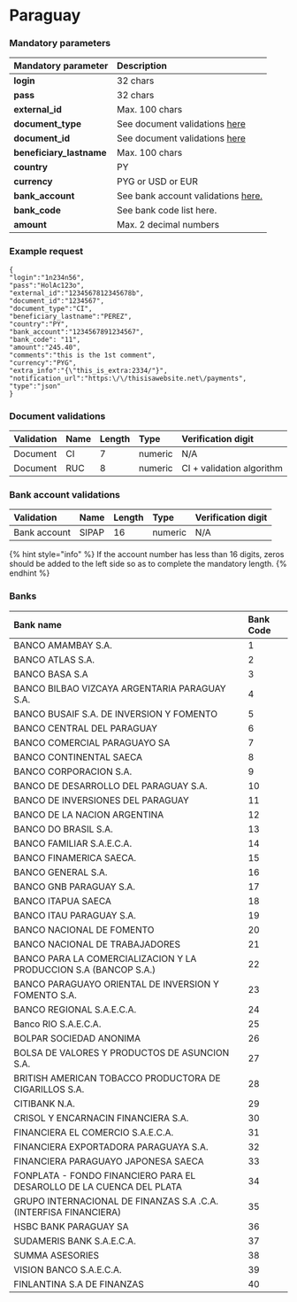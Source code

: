 # Paraguay

### Mandatory parameters

| **Mandatory parameter** | **Description** |
| :--- | :--- |
| **login** | 32 chars |
| **pass** | 32 chars |
| **external\_id** | Max. 100 chars |
| **document\_type** | See document validations [here](paraguay.md#document-validations) |
| **document\_id** | See document validations [here](paraguay.md#document-validations) |
| **beneficiary\_lastname** | Max. 100 chars |
| **country** | PY |
| **currency** | PYG or USD or EUR |
| **bank\_account** | See bank account validations [here.](paraguay.md#bank-account-validations) |
| **bank\_code** | See bank code list here. |
| **amount** | Max. 2 decimal numbers |

### Example request

```text
{
"login":"1n234n56",
"pass":"HolAc123o",
"external_id":"1234567812345678b",
"document_id":"1234567",
"document_type":"CI",
"beneficiary_lastname":"PEREZ",
"country":"PY",
"bank_account":"1234567891234567",
"bank_code": "11",
"amount":"245.40",
"comments":"this is the 1st comment",
"currency":"PYG",
"extra_info":"{\"this_is_extra:2334/"}",
"notification_url":"https:\/\/thisisawebsite.net\/payments",
"type":"json"
}
```

### Document validations

| Validation | Name | Length | Type | Verification digit |
| :--- | :--- | :--- | :--- | :--- |
| Document | CI | 7 | numeric | N/A |
| Document | RUC | 8 | numeric | CI + validation algorithm |

### Bank account validations

| Validation | Name | Length | Type | Verification digit |
| :--- | :--- | :--- | :--- | :--- |
| Bank account | SIPAP | 16 | numeric | N/A |

{% hint style="info" %}
If the account number has less than 16 digits, zeros should be added to the left side so as to complete the mandatory length.
{% endhint %}

### **Banks**

| **Bank name** | Bank Code |
| :--- | :--- |
| BANCO AMAMBAY S.A. | 1 |
| BANCO ATLAS S.A. | 2 |
| BANCO BASA S.A | 3 |
| BANCO BILBAO VIZCAYA ARGENTARIA PARAGUAY S.A. | 4 |
| BANCO BUSAIF S.A. DE INVERSION Y FOMENTO | 5 |
| BANCO CENTRAL DEL PARAGUAY | 6 |
| BANCO COMERCIAL PARAGUAYO SA | 7 |
| BANCO CONTINENTAL SAECA | 8 |
| BANCO CORPORACION S.A. | 9 |
| BANCO DE DESARROLLO DEL PARAGUAY S.A. | 10 |
| BANCO DE INVERSIONES DEL PARAGUAY | 11 |
| BANCO DE LA NACION ARGENTINA | 12 |
| BANCO DO BRASIL S.A. | 13 |
| BANCO FAMILIAR S.A.E.C.A. | 14 |
| BANCO FINAMERICA SAECA. | 15 |
| BANCO GENERAL S.A. | 16 |
| BANCO GNB PARAGUAY S.A. | 17 |
| BANCO ITAPUA SAECA | 18 |
| BANCO ITAU PARAGUAY S.A. | 19 |
| BANCO NACIONAL DE FOMENTO | 20 |
| BANCO NACIONAL DE TRABAJADORES | 21 |
| BANCO PARA LA COMERCIALIZACION Y LA PRODUCCION S.A \(BANCOP S.A.\) | 22 |
| BANCO PARAGUAYO ORIENTAL DE INVERSION Y FOMENTO S.A. | 23 |
| BANCO REGIONAL S.A.E.C.A. | 24 |
| Banco RIO S.A.E.C.A. | 25 |
| BOLPAR SOCIEDAD ANONIMA | 26 |
| BOLSA DE VALORES Y PRODUCTOS DE ASUNCION S.A. | 27 |
| BRITISH AMERICAN TOBACCO PRODUCTORA DE CIGARILLOS S.A. | 28 |
| CITIBANK N.A. | 29 |
| CRISOL Y ENCARNACIN FINANCIERA S.A. | 30 |
| FINANCIERA EL COMERCIO S.A.E.C.A. | 31 |
| FINANCIERA EXPORTADORA PARAGUAYA S.A. | 32 |
| FINANCIERA PARAGUAYO JAPONESA SAECA | 33 |
| FONPLATA - FONDO FINANCIERO PARA EL DESAROLLO DE LA CUENCA DEL PLATA | 34 |
| GRUPO INTERNACIONAL DE FINANZAS S.A .C.A. \(INTERFISA FINANCIERA\) | 35 |
| HSBC BANK PARAGUAY SA | 36 |
| SUDAMERIS BANK S.A.E.C.A. | 37 |
| SUMMA ASESORIES | 38 |
| VISION BANCO S.A.E.C.A. | 39 |
| FINLANTINA S.A DE FINANZAS | 40 |

